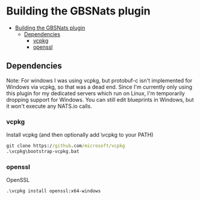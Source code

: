 # Building the GBSNats plugin

- [Building the GBSNats plugin](#building-the-gbsnats-plugin)
  - [Dependencies](#dependencies)
    - [vcpkg](#vcpkg)
    - [openssl](#openssl)

## Dependencies

Note: For windows I was using vcpkg, but protobuf-c isn't implemented for Windows via vcpkg, so that was a dead end.  Since I'm currently only using this plugin for my dedicated servers which run on Linux, I'm temporarily dropping support for Windows.  You can still edit blueprints in Windows, but it won't execute any NATS.io calls.

### vcpkg

Install vcpkg (and then optionally add \vcpkg to your PATH)

```bat
git clone https://github.com/microsoft/vcpkg
.\vcpkg\bootstrap-vcpkg.bat
```

### openssl

OpenSSL

```
.\vcpkg install openssl:x64-windows

